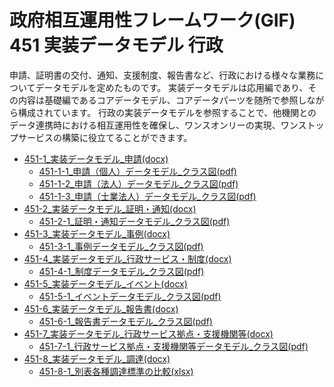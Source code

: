 # 政府相互運用性フレームワーク(GIF) 451 実装データモデル 行政

申請、証明書の交付、通知、支援制度、報告書など、行政における様々な業務についてデータモデルを定めたものです。
実装データモデルは応用編であり、その内容は基礎編であるコアデータモデル、コアデータパーツを随所で参照しながら構成されています。
行政の実装データモデルを参照することで、他機関とのデータ連携時における相互運用性を確保し、ワンスオンリーの実現、ワンストップサービスの構築に役立てることができます。
<!--
* [451-1_実装データモデル_申請](md/451-1_ad_apply.md)
    * [451-1-1_申請（個人）データモデル_クラス図(pdf)](./451-1-1_申請（個人）データモデル_クラス図.pdf)
    * [451-1-2_申請（法人）データモデル_クラス図(pdf)](./451-1-2_申請（法人）データモデル_クラス図.pdf)
    * [451-1-3_申請（士業法人）データモデル_クラス図(pdf)](./451-1-3_申請（士業法人）データモデル_クラス図.pdf)
* [451-2_実装データモデル_証明・通知](md/451-2_ad_proof.md)
    * [451-2-1_証明・通知データモデル_クラス図(pdf)](./451-2-1_証明・通知データモデル_クラス図.pdf)
* [451-3_実装データモデル_事例](md/451-3_ad_example.md)
    * [451-3-1_事例データモデル_クラス図(pdf)](./451-3-1_事例データモデル_クラス図.pdf)
* [451-4_実装データモデル_行政サービス・制度](md/451-4_ad_rule.md)
    * [451-4-1_制度データモデル_クラス図(pdf)](./451-4-1_制度データモデル_クラス図.pdf)
* [451-5_実装データモデル_イベント](md/451-5_ad_event.md)
    * [451-5-1_イベントデータモデル_クラス図(pdf)](./451-5-1_イベントデータモデル_クラス図.pdf)
* [451-6_実装データモデル_報告書](md/451-6_ad_report.md)
    * [451-6-1_報告書データモデル_クラス図(pdf)](./451-6-1_報告書データモデル_クラス図.pdf)
* [451-7_実装データモデル_行政サービス拠点・支援機関等](md/451-7_ad_organizations.md)
    * [451-7-1_行政サービス拠点・支援機関等データモデル_クラス図(pdf)](./451-7-1_行政サービス拠点・支援機関等データモデル_クラス図.pdf)
* [451-8_調達](md/451-8_ad_order.md)
  * [451-8-1_別表各種調達標準の比較(xlsx)](./451-8-1_別表各種調達標準の比較.xlsx)


### Word版
-->
* [451-1_実装データモデル_申請(docx)](docx/451-1_実装データモデル_申請.docx)
    * [451-1-1_申請（個人）データモデル_クラス図(pdf)](./451-1-1_申請（個人）データモデル_クラス図.pdf)
    * [451-1-2_申請（法人）データモデル_クラス図(pdf)](./451-1-2_申請（法人）データモデル_クラス図.pdf)
    * [451-1-3_申請（士業法人）データモデル_クラス図(pdf)](./451-1-3_申請（士業法人）データモデル_クラス図.pdf)
* [451-2_実装データモデル_証明・通知(docx)](docx/451-2_実装データモデル_証明・通知.docx)
    * [451-2-1_証明・通知データモデル_クラス図(pdf)](./451-2-1_証明・通知データモデル_クラス図.pdf)
* [451-3_実装データモデル_事例(docx)](docx/451-3_実装データモデル_事例.docx)
    * [451-3-1_事例データモデル_クラス図(pdf)](./451-3-1_事例データモデル_クラス図.pdf)
* [451-4_実装データモデル_行政サービス・制度(docx)](docx/451-4_実装データモデル_行政サービス・制度.docx)
    * [451-4-1_制度データモデル_クラス図(pdf)](./451-4-1_制度データモデル_クラス図.pdf)
* [451-5_実装データモデル_イベント(docx)](docx/451-5_実装データモデル_イベント.docx)
    * [451-5-1_イベントデータモデル_クラス図(pdf)](./451-5-1_イベントデータモデル_クラス図.pdf)
* [451-6_実装データモデル_報告書(docx)](docx/451-6_実装データモデル_報告書.docx)
    * [451-6-1_報告書データモデル_クラス図(pdf)](./451-6-1_報告書データモデル_クラス図.pdf)
* [451-7_実装データモデル_行政サービス拠点・支援機関等(docx)](docx/451-7_実装データモデル_行政サービス拠点・支援機関等.docx)
    * [451-7-1_行政サービス拠点・支援機関等データモデル_クラス図(pdf)](./451-7-1_行政サービス拠点・支援機関等データモデル_クラス図.pdf)
* [451-8_実装データモデル_調達(docx)](docx/451-8_実装データモデル_調達.docx)
    * [451-8-1_別表各種調達標準の比較(xlsx)](./451-8-1_別表各種調達標準の比較.xlsx)




